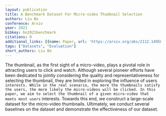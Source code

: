 ```yaml
---
layout: publication
title: A Benchmark Dataset For Micro-video Thumbnail Selection
authors: Liu Bo
conference: Arxiv
year: 2021
bibkey: bo2021benchmark
citations: 0
additional_links: [{name: Paper, url: 'https://arxiv.org/abs/2112.14958'}]
tags: ["Datasets", "Evaluation"]
short_authors: Liu Bo
---
```

The thumbnail, as the first sight of a micro-video, plays a pivotal role in
attracting users to click and watch. Although several pioneer efforts have been
dedicated to jointly considering the quality and representativeness for
selecting the thumbnail, they are limited in exploring the influence of users`
interests. While in the real scenario, the more the thumbnails satisfy the
users, the more likely the micro-videos will be clicked. In this paper, we aim
to select the thumbnail of a given micro-video that meets most users`
interests. Towards this end, we construct a large-scale dataset for the
micro-video thumbnails. Ultimately, we conduct several baselines on the dataset
and demonstrate the effectiveness of our dataset.